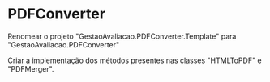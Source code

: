 # PDFConverter

Renomear o projeto "GestaoAvaliacao.PDFConverter.Template" para "GestaoAvaliacao.PDFConverter"

Criar a implementação dos métodos presentes nas classes "HTMLToPDF" e "PDFMerger".
